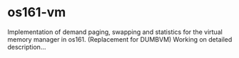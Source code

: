 # os161-vm

Implementation of demand paging, swapping and statistics for the virtual memory manager in os161. (Replacement for DUMBVM)
Working on detailed description...
